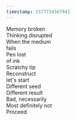 ```yaml
---
timestamp: 1577734507942
---
```

Memory broken  
Thinking disrupted  
When the medium  
fails  
Pen lost  
of ink  
Scratchy tip  
Reconstruct  
let's start  
Different seed  
Different result  
Bad, necessarily  
Most definitely not  
Proceed